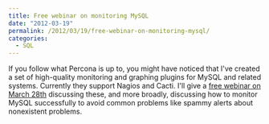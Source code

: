 ```yaml
---
title: Free webinar on monitoring MySQL
date: "2012-03-19"
permalink: /2012/03/19/free-webinar-on-monitoring-mysql/
categories:
  - SQL
---
```

If you follow what Percona is up to, you might have noticed that I've created a set of high-quality monitoring and graphing plugins for MySQL and related systems. Currently they support Nagios and Cacti. I'll give a [free webinar on March 28th][1] discussing these, and more broadly, discussing how to monitor MySQL successfully to avoid common problems like spammy alerts about nonexistent problems.

 [1]: http://www.percona.com/webinars/2012-03-28-monitoring-mysql-with-percona-monitoring-plugins/
